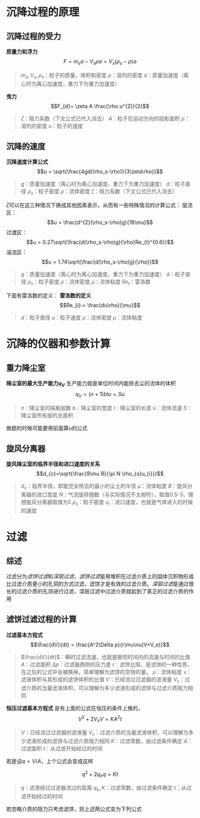 # 沉降过程的原理

## 沉降过程的受力
**质量力和浮力**
$$F = m_{s}a - V_{s}\rho a = V_{s}(\rho_{s}-\rho)a$$
>$m_{s},V_{s},\rho_{s}$：粒子的质量，体积和密度
>$\rho$：溶剂的密度
>$a$：质量加速度（离心时为离心加速度，重力下为重力加速度）


**曳力**
$$F_{d}= \zeta A \frac{\rho u^{2}}{2}$$
>$\zeta$：阻力系数（下文公式已代入消去）
>$A$：粒子在运动方向的投影面积
>$\rho$：溶剂的密度
>$u$：粒子的速度
## 沉降的速度
**沉降速度计算公式**
$$u = \sqrt{\frac{4gd(\rho_s-\rho)}{3\zeta\rho}}$$
>$g$：质量加速度（离心时为离心加速度，重力下为重力加速度）
>$d$：粒子直径
>$\rho_s$：粒子密度
>$\rho$：流体密度
>$\zeta$：阻力系数（下文公式已代入消去）

$\zeta$可以在这三种情况下换成其他因素表示，从而有一些特殊情况的计算公式：
层流区：
$$u = \frac{d^{2}(\rho_s-\rho)g}{18\mu}$$
过渡区：
$$u = 0.27\sqrt{\frac{d(\rho_s-\rho)g}{\rho}Re_{t}^{0.6}}$$
湍流区：
$$u = 1.74\sqrt{\frac{d(\rho_s-\rho)g}{\rho}}$$
>$g$：质量加速度（离心时为离心加速度，重力下为重力加速度）
>$d$：粒子直径
>$\rho_s$：粒子密度
>$\rho$：流体密度
>$\mu$：流体粘度
>$Re_{t}$：雷洛数

下面有雷洛数的定义：
**雷洛数的定义**
$$Re_{i}:= \frac{du\rho}{\mu}$$
> $d$：粒子直径
> $u$：粒子速度
>$\rho$：流体密度
>$\mu$：流体粘度

# 沉降的仪器和参数计算

## 重力降尘室
**降尘室的最大生产能力$q_{V}$**
	生产能力就是单位时间内能除去尘的流体的体积
$$q_{V} = (n+1)blu = Su$$
>$n$：降尘室的隔板层数
>$b$：降尘室的宽度
>$l$：降尘室的长度
>$u$：流体流速
>$S$：降尘室所有层的总面积

做题的时候可能要用前面算$u$的公式



## 旋风分离器
**旋风降尘室的临界半径和进口速度的关系**
$$d_{c}=\sqrt{\frac{9\mu B}{\pi N \rho_{s}u_{i}}}$$
>$d_{c}$：临界半径，即能完全除去的最小的尘土的半径
>$\mu$：流体粘度
>$B$：旋风分离器的进口宽度
>$N$：气流旋转圈数（与实际情况不太相符），取值0.5-3，理想旋风分离器取值为5
>$\rho_s$：粒子密度
>$u_{i}$：进口速度，也就是气体进入的时候的速度

# 过滤

## 综述
过滤分为*滤饼过滤*和*深层过滤*，*滤饼过滤*是用堆积在过滤介质上的固体沉积物形成比过滤介质更小的孔洞的方式过滤，滤饼才是有效的过滤介质。*深层过滤*是通过很长的过滤介质的孔洞进行过滤，深层过滤中过滤介质就起到了真正的过滤介质的作用

## 滤饼过滤过程的计算
**过滤基本方程式**
$$\frac{dV}{dt} = \frac{A^2\Delta p}{r\mu\nu(V+V_e)}$$
>$\frac{dV}{dt}$：瞬时过滤流速，也就是极短时间内的流速与时间的比值
>$A$：过滤面积
>$\Delta p$：过滤器两侧的压力差
>$r$：滤饼比阻，是滤饼的一种性质，在之后的公式中会被换掉。简单理解为滤饼的空隙的量。
>$\mu$：流体粘度
>$\nu$：滤液体积与其形成的滤饼体积的比值
>$V$：已经流过过滤器的滤液量
>$V_{c}$：过滤介质的当量滤液体积，可以理解为多少滤液形成的滤饼与过滤介质阻力相同

**恒压过滤基本方程式**
	是有上面的公式在恒压的条件上推的，
$$V^{2}+ 2V_{e}V= KA^2t$$
>$V$：已经流过过滤器的滤液量
>$V_{c}$：过滤介质的当量滤液体积，可以理解为多少滤液形成的滤饼与过滤介质阻力相同
>$K$：过滤常数，由过滤条件确定
>$A$：过滤面积
>$t$：从过滤开始经过的时间

若是设$q = V/A$，上个公式会变成这样

$$q^{2}+2q_{e}q = Kt$$

>$q$：滤液经过过滤器流过的距离
>$q_{e},K$：过滤常数，由过滤条件确定
>$t$：从过滤开始经过的时间

若忽略介质的阻力只考虑滤饼，则上述两公式变为下列公式